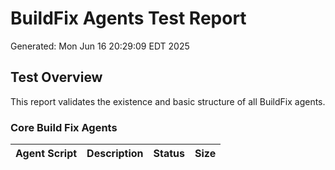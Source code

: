 # BuildFix Agents Test Report
Generated: Mon Jun 16 20:29:09 EDT 2025

## Test Overview
This report validates the existence and basic structure of all BuildFix agents.


### Core Build Fix Agents

| Agent Script | Description | Status | Size |
|--------------|-------------|--------|------|
